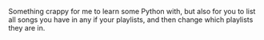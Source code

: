 Something crappy for me to learn some Python with, but also for you to list all songs you have in any if your playlists, and then change which playlists they are in.